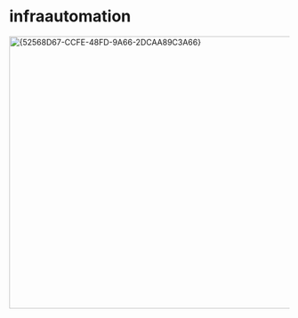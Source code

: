 # infraautomation

<img width="928" height="489" alt="{52568D67-CCFE-48FD-9A66-2DCAA89C3A66}" src="https://github.com/user-attachments/assets/94dd7f0a-5f4d-4684-91b6-3cd764a6efbf" />
